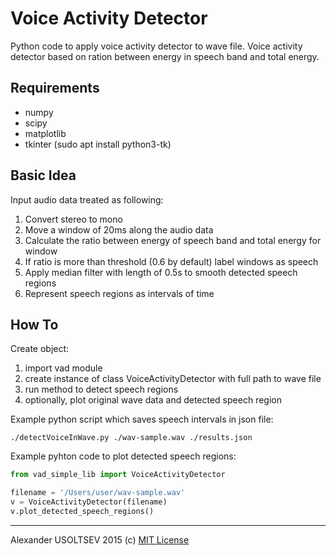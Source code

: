 # Voice Activity Detector
Python code to apply voice activity detector to wave file.
Voice activity detector based on ration between energy in speech band and total energy.

## Requirements

* numpy
* scipy
* matplotlib
* tkinter (sudo apt install python3-tk)

## Basic Idea
Input audio data treated as following:

1. Convert stereo to mono
2. Move a window of 20ms along the audio data
3. Calculate the ratio between energy of speech band and total energy for window
4. If ratio is more than threshold (0.6 by default) label windows as speech
5. Apply median filter with length of 0.5s to smooth detected speech regions
6. Represent speech regions as intervals of time

## How To
Create object:

1. import vad module
2. create instance of class VoiceActivityDetector with full path to wave file
3. run method to detect speech regions
4. optionally, plot original wave data and detected speech region

Example python script which saves speech intervals in json file:

`./detectVoiceInWave.py ./wav-sample.wav ./results.json`

Example pyhton code to plot detected speech regions:
```python
from vad_simple_lib import VoiceActivityDetector

filename = '/Users/user/wav-sample.wav'
v = VoiceActivityDetector(filename)
v.plot_detected_speech_regions()
```

-------
Alexander USOLTSEV 2015 (c) [MIT License](https://opensource.org/licenses/MIT)
